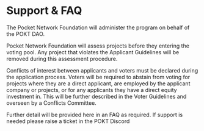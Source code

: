 # Support & FAQ

The Pocket Network Foundation will administer the program on behalf of the POKT DAO. &#x20;

Pocket Network Foundation will assess projects before they entering the voting pool. Any project that violates the Applicant Guidelines will be removed during this assessment procedure.&#x20;

Conflicts of interest between applicants and voters must be declared during the application process. Voters will be required to abstain from voting for projects where they are a direct applicant, are employed by the applicant company or projects, or for any applicants they have a direct equity investment in. This will be further described in the Voter Guidelines and overseen by a Conflicts Committee.

Further detail will be provided here in an FAQ as required. If support is needed please raise a ticket in the POKT Discord&#x20;
